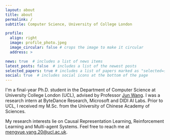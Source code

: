 ```yaml
---
layout: about
title: about
permalink: /
subtitle: Computer Science, University of College London

profile:
  align: right
  image: profile_photo.jpeg
  image_circular: false # crops the image to make it circular
  address: >

news: true  # includes a list of news items
latest_posts: false  # includes a list of the newest posts
selected_papers: true # includes a list of papers marked as "selected={true}"
social: true  # includes social icons at the bottom of the page
---
```


I'm a final-year Ph.D. student in the Department of Computer Science at University College London (UCL), advised by Professor [Jun Wang](http://www0.cs.ucl.ac.uk/staff/jun.wang/). I was a research intern at ByteDance Research, Microsoft and DIDI AI Labs. Prior to UCL, I received my M.Sc. from the University of Chinese Academy of Sciences. 

My research interests lie on Causal Representation Learning, Reinforcement Learning and Multi-agent Systems. Feel free to reach me at mengyue.yang.20@ucl.ac.uk.



